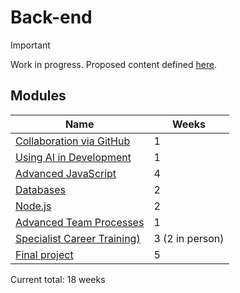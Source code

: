 # Back-end

> [!IMPORTANT]
> Work in progress. Proposed content defined [here](https://docs.google.com/document/d/151MLm-8WA6jSk0-9JhBTuG1xZ9Fo9HRLplJx6Bhps6A/edit?tab=t.0).

## Modules

| Name                                                                           | Weeks |
| ------------------------------------------------------------------------------ | ----- |
| [Collaboration via GitHub](../../shared-modules/collaboration-via-github/)     | 1     |
| [Using AI in Development](./using-ai-in-development)                           | 1     |
| [Advanced JavaScript](./advanced-javascript/)                                  | 4     |
| [Databases](./databases/)                                                      | 2     |
| [Node.js](node/)                                                               | 2     |
| [Advanced Team Processes](../../shared-modules/advanced-team-processes/)       | 1     |
| [Specialist Career Training)](../../shared-modules/specialist-career-training/) | 3 (2 in person)    |
| [Final project](./final-project/)                                              | 5     |

Current total: 18 weeks

